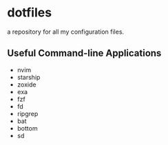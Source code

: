 # dotfiles

a repository for all my configuration files.

## Useful Command-line Applications

- nvim
- starship
- zoxide
- exa
- fzf
- fd
- ripgrep
- bat
- bottom
- sd
